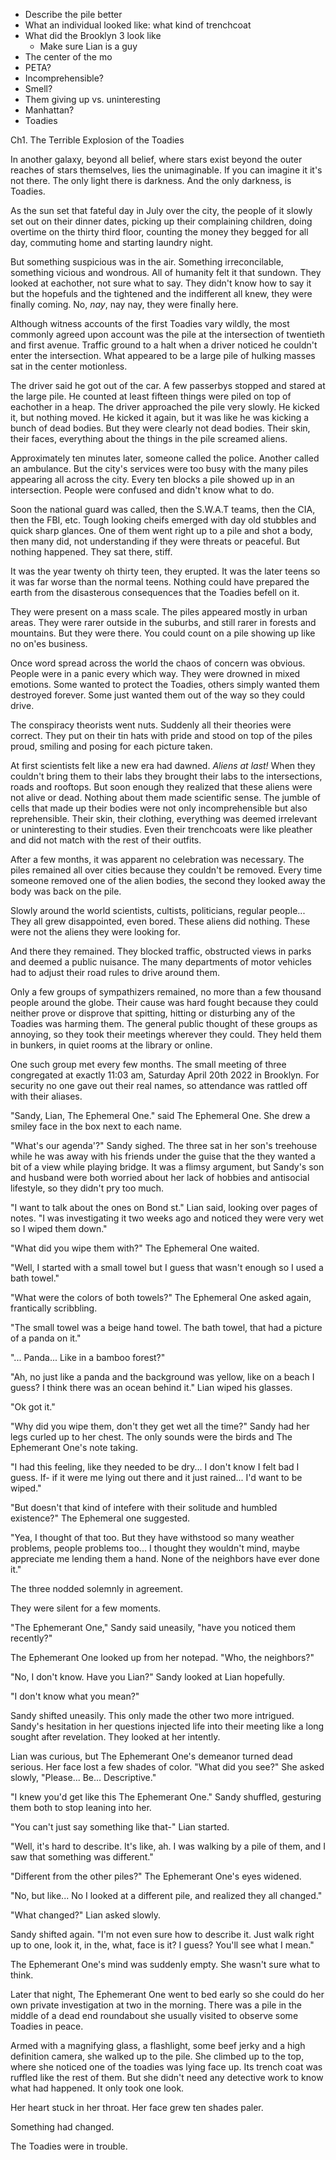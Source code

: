 - Describe the pile better
- What an individual looked like: what kind of trenchcoat
- What did the Brooklyn 3 look like
  - Make sure Lian is a guy
- The center of the mo
- PETA?
- Incomprehensible?
- Smell?
- Them giving up vs. uninteresting
- Manhattan?
- Toadies










Ch1. The Terrible Explosion of the Toadies

In another galaxy, beyond all belief, where stars exist beyond the outer reaches of stars themselves, lies the unimaginable. If you can imagine it it's not there. The only light there is darkness. And the only darkness, is Toadies.

As the sun set that fateful day in July over the city, the people of it slowly set out on their dinner dates, picking up their complaining children, doing overtime on the thirty third floor, counting the money they begged for all day, commuting home and starting laundry night.

But something suspicious was in the air. Something irreconcilable, something vicious and wondrous. All of humanity felt it that sundown. They looked at eachother, not sure what to say. They didn't know how to say it but the hopefuls and the tightened and the indifferent all knew, they were finally coming. No, _nay_, nay nay, they were finally here.

Although witness accounts of the first Toadies vary wildly, the most commonly agreed upon account was the pile at the intersection of twentieth and first avenue. Traffic ground to a halt when a driver noticed he couldn't enter the intersection. What appeared to be a large pile of hulking masses sat in the center motionless.

The driver said he got out of the car. A few passerbys stopped and stared at the large pile. He counted at least fifteen things were piled on top of eachother in a heap. The driver approached the pile very slowly. He kicked it, but nothing moved. He kicked it again, but it was like he was kicking a bunch of dead bodies. But they were clearly not dead bodies. Their skin, their faces, everything about the things in the pile screamed aliens.

Approximately ten minutes later, someone called the police. Another called an ambulance. But the city's services were too busy with the many piles appearing all across the city. Every ten blocks a pile showed up in an intersection. People were confused and didn't know what to do.

Soon the national guard was called, then the S.W.A.T teams, then the CIA, then the FBI, etc. Tough looking cheifs emerged with day old stubbles and quick sharp glances. One of them went right up to a pile and shot a body, then many did, not understanding if they were threats or peaceful. But nothing happened. They sat there, stiff.

It was the year twenty oh thirty teen, they erupted. It was the later teens so it was far worse than the normal teens. Nothing could have prepared the earth from the disasterous consequences that the Toadies befell on it.

They were present on a mass scale. The piles appeared mostly in urban areas. They were rarer outside in the suburbs, and still rarer in forests and mountains. But they were there. You could count on a pile showing up like no on'es business.

Once word spread across the world the chaos of concern was obvious. People were in a panic every which way. They were drowned in mixed emotions. Some wanted to protect the Toadies, others simply wanted them destroyed forever. Some just wanted them out of the way so they could drive.

The conspiracy theorists went nuts. Suddenly all their theories were correct. They put on their tin hats with pride and stood on top of the piles proud, smiling and posing for each picture taken.

At first scientists felt like a new era had dawned. _Aliens at last!_ When they couldn't bring them to their labs they brought their labs to the intersections, roads and rooftops. But soon enough they realized that these aliens were not alive or dead. Nothing about them made scientific sense. The jumble of cells that made up their bodies were not only incomprehensible but also reprehensible. Their skin, their clothing, everything was deemed irrelevant or uninteresting to their studies. Even their trenchcoats were like pleather and did not match with the rest of their outfits.

After a few months, it was apparent no celebration was necessary. The piles remained all over cities because they couldn't be removed. Every time someone removed one of the alien bodies, the second they looked away the body was back on the pile.

Slowly around the world scientists, cultists, politicians, regular people... They all grew disappointed, even bored. These aliens did nothing. These were not the aliens they were looking for.

And there they remained. They blocked traffic, obstructed views in parks and deemed a public nuisance. The many departments of motor vehicles had to adjust their road rules to drive around them. 

Only a few groups of sympathizers remained, no more than a few thousand people around the globe. Their cause was hard fought because they could neither prove or disprove that spitting, hitting or disturbing any of the Toadies was harming them. The general public thought of these groups as annoying, so they took their meetings wherever they could. They held them in bunkers, in quiet rooms at the library or online.

One such group met every few months. The small meeting of three congregated at exactly 11:03 am, Saturday April 20th 2022 in Brooklyn. For security no one gave out their real names, so attendance was rattled off with their aliases.

"Sandy,
Lian,
The Ephemeral One." said The Ephemeral One. She drew a smiley face in the box next to each name.

"What's our agenda'?" Sandy sighed. The three sat in her son's treehouse while he was away with his friends under the guise that the they wanted a bit of a view while playing bridge. It was a flimsy argument, but Sandy's son and husband were both worried about her lack of hobbies and antisocial lifestyle, so they didn't pry too much.

"I want to talk about the ones on Bond st." Lian said, looking over pages of notes. "I was investigating it two weeks ago and noticed they were very wet so I wiped them down."

"What did you wipe them with?" The Ephemeral One waited. 

"Well, I started with a small towel but I guess that wasn't enough so I used a bath towel."

"What were the colors of both towels?" The Ephemeral One asked again, frantically scribbling.

"The small towel was a beige hand towel. The bath towel, that had a picture of a panda on it."

"... Panda... Like in a bamboo forest?"

"Ah, no just like a panda and the background was yellow, like on a beach I guess? I think there was an ocean behind it." Lian wiped his glasses.

"Ok got it."

"Why did you wipe them, don't they get wet all the time?" Sandy had her legs curled up to her chest. The only sounds were the birds and The Ephemerant One's note taking.

"I had this feeling, like they needed to be dry... I don't know I felt bad I guess. If- if it were me lying out there and it just rained... I'd want to be wiped."

"But doesn't that kind of intefere with their solitude and humbled existence?" The Ephemeral one suggested.

"Yea, I thought of that too. But they have withstood so many weather problems, people problems too... I thought they wouldn't mind, maybe appreciate me lending them a hand. None of the neighbors have ever done it."

The three nodded solemnly in agreement.

They were silent for a few moments.

"The Ephemerant One," Sandy said uneasily, "have you noticed them recently?"

The Ephemerant One looked up from her notepad. "Who, the neighbors?"

"No, I don't know. Have you Lian?" Sandy looked at Lian hopefully.

"I don't know what you mean?"

Sandy shifted uneasily. This only made the other two more intrigued. Sandy's hesitation in her questions injected life into their meeting like a long sought after revelation. They looked at her intently.

Lian was curious, but The Ephemerant One's demeanor turned dead serious. Her face lost a few shades of color. "What did you see?" She asked slowly, "Please... Be... Descriptive."

"I knew you'd get like this The Ephemerant One." Sandy shuffled, gesturing them both to stop leaning into her.

"You can't just say something like that-" Lian started.

"Well, it's hard to describe. It's like, ah. I was walking by a pile of them, and I saw that something was different."

"Different from the other piles?" The Ephemerant One's eyes widened.

"No, but like... No I looked at a different pile, and realized they all changed."

"What changed?" Lian asked slowly.

Sandy shifted again. "I'm not even sure how to describe it. Just walk right up to one, look it, in the, what, face is it? I guess? You'll see what I mean."

The Ephemerant One's mind was suddenly empty. She wasn't sure what to think.

Later that night, The Ephemerant One went to bed early so she could do her own private investigation at two in the morning. There was a pile in the middle of a dead end roundabout she usually visited to observe some Toadies in peace.

Armed with a magnifying glass, a flashlight, some beef jerky and a high definition camera, she walked up to the pile. She climbed up to the top, where she noticed one of the toadies was lying face up. Its trench coat was ruffled like the rest of them. But she didn't need any detective work to know what had happened. It only took one look.

Her heart stuck in her throat. Her face grew ten shades paler.

Something had changed.

The Toadies were in trouble. 
